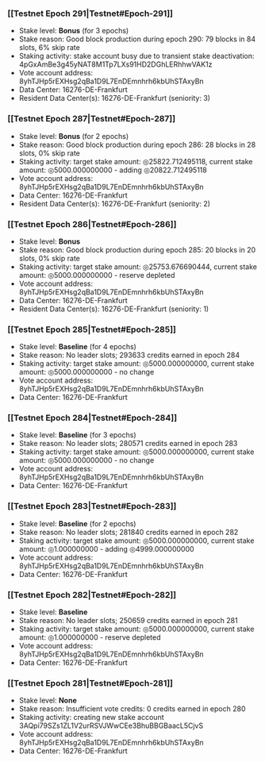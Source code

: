 ### [[Testnet Epoch 291|Testnet#Epoch-291]]
* Stake level: **Bonus** (for 3 epochs)
* Stake reason: Good block production during epoch 290: 79 blocks in 84 slots, 6% skip rate
* Staking activity: stake account busy due to transient stake deactivation: 4pGxAmBe3g45yNAT8M1Tp7LXs91HD2DGhLERhhwVAK1z
* Vote account address: 8yhTJHp5rEXHsg2qBa1D9L7EnDEmnhrh6kbUhSTAxyBn
* Data Center: 16276-DE-Frankfurt
* Resident Data Center(s): 16276-DE-Frankfurt (seniority: 3)
### [[Testnet Epoch 287|Testnet#Epoch-287]]
* Stake level: **Bonus** (for 2 epochs)
* Stake reason: Good block production during epoch 286: 28 blocks in 28 slots, 0% skip rate
* Staking activity: target stake amount: ◎25822.712495118, current stake amount: ◎5000.000000000 - adding ◎20822.712495118
* Vote account address: 8yhTJHp5rEXHsg2qBa1D9L7EnDEmnhrh6kbUhSTAxyBn
* Data Center: 16276-DE-Frankfurt
* Resident Data Center(s): 16276-DE-Frankfurt (seniority: 2)
### [[Testnet Epoch 286|Testnet#Epoch-286]]
* Stake level: **Bonus**
* Stake reason: Good block production during epoch 285: 20 blocks in 20 slots, 0% skip rate
* Staking activity: target stake amount: ◎25753.676690444, current stake amount: ◎5000.000000000 - reserve depleted
* Vote account address: 8yhTJHp5rEXHsg2qBa1D9L7EnDEmnhrh6kbUhSTAxyBn
* Data Center: 16276-DE-Frankfurt
* Resident Data Center(s): 16276-DE-Frankfurt (seniority: 1)
### [[Testnet Epoch 285|Testnet#Epoch-285]]
* Stake level: **Baseline** (for 4 epochs)
* Stake reason: No leader slots; 293633 credits earned in epoch 284
* Staking activity: target stake amount: ◎5000.000000000, current stake amount: ◎5000.000000000 - no change
* Vote account address: 8yhTJHp5rEXHsg2qBa1D9L7EnDEmnhrh6kbUhSTAxyBn
* Data Center: 16276-DE-Frankfurt
### [[Testnet Epoch 284|Testnet#Epoch-284]]
* Stake level: **Baseline** (for 3 epochs)
* Stake reason: No leader slots; 280571 credits earned in epoch 283
* Staking activity: target stake amount: ◎5000.000000000, current stake amount: ◎5000.000000000 - no change
* Vote account address: 8yhTJHp5rEXHsg2qBa1D9L7EnDEmnhrh6kbUhSTAxyBn
* Data Center: 16276-DE-Frankfurt
### [[Testnet Epoch 283|Testnet#Epoch-283]]
* Stake level: **Baseline** (for 2 epochs)
* Stake reason: No leader slots; 281840 credits earned in epoch 282
* Staking activity: target stake amount: ◎5000.000000000, current stake amount: ◎1.000000000 - adding ◎4999.000000000
* Vote account address: 8yhTJHp5rEXHsg2qBa1D9L7EnDEmnhrh6kbUhSTAxyBn
* Data Center: 16276-DE-Frankfurt
### [[Testnet Epoch 282|Testnet#Epoch-282]]
* Stake level: **Baseline**
* Stake reason: No leader slots; 250659 credits earned in epoch 281
* Staking activity: target stake amount: ◎5000.000000000, current stake amount: ◎1.000000000 - reserve depleted
* Vote account address: 8yhTJHp5rEXHsg2qBa1D9L7EnDEmnhrh6kbUhSTAxyBn
* Data Center: 16276-DE-Frankfurt
### [[Testnet Epoch 281|Testnet#Epoch-281]]
* Stake level: **None**
* Stake reason: Insufficient vote credits: 0 credits earned in epoch 280
* Staking activity: creating new stake account 3AQpi79SZs1ZL1V2urRSVJWwCEe3BhuBBGBaacL5CjvS
* Vote account address: 8yhTJHp5rEXHsg2qBa1D9L7EnDEmnhrh6kbUhSTAxyBn
* Data Center: 16276-DE-Frankfurt